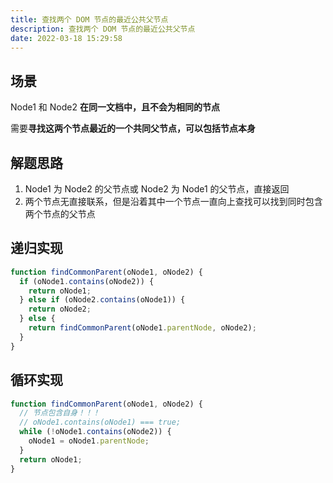 ```yaml
---
title: 查找两个 DOM 节点的最近公共父节点
description: 查找两个 DOM 节点的最近公共父节点
date: 2022-03-18 15:29:58
---
```



## 场景

Node1 和 Node2 **在同一文档中，且不会为相同的节点**

需要**寻找这两个节点最近的一个共同父节点，可以包括节点本身**

## 解题思路

1. Node1 为 Node2 的父节点或 Node2 为 Node1 的父节点，直接返回
2. 两个节点无直接联系，但是沿着其中一个节点一直向上查找可以找到同时包含两个节点的父节点

## 递归实现

```js
function findCommonParent(oNode1, oNode2) {
  if (oNode1.contains(oNode2)) {
    return oNode1;
  } else if (oNode2.contains(oNode1)) {
    return oNode2;
  } else {
    return findCommonParent(oNode1.parentNode, oNode2);
  }
}
```

## 循环实现

```js
function findCommonParent(oNode1, oNode2) {
  // 节点包含自身！！！
  // oNode1.contains(oNode1) === true;
  while (!oNode1.contains(oNode2)) {
    oNode1 = oNode1.parentNode;
  }
  return oNode1;
}
```